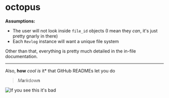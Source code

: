 # octopus


**Assumptions:**

- The user will not look inside `file_id` objects (I mean they *can*, it's just pretty gnarly in there)
- Each `Revlog` instance will want a unique file system

Other than that, everything is pretty much detailed in the in-file documentation.


----------



Also, **how** *cool *is** it* that GitHub READMEs let you do
> _M_**a**r*k*d*o*w**n**

![If you see this it's bad](https://octodex.github.com/images/strongbadtocat.png)